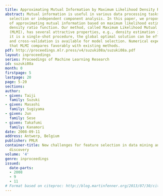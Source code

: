 ```yaml
---
title: Approximating Mutual Information by Maximum Likelihood Density Ratio Estimation
abstract: Mutual information is useful in various data processing tasks such as feature
  selection or independent component analysis. In this paper, we propose a new method
  of approximating mutual information based on maximum likelihood estimation of a
  density ratio function. Our method, called Maximum Likelihood Mutual Information
  (MLMI), has several attractive properties, e.g., density estimation is not involved,
  it is a single-shot procedure, the global optimal solution can be efficiently computed,
  and cross-validation is available for model selection. Numerical experiments show
  that MLMI compares favorably with existing methods.
pdf: http://proceedings.mlr.press/v4/suzuki08a/suzuki08a.pdf
layout: inproceedings
series: Proceedings of Machine Learning Research
id: suzuki08a
month: 0
firstpage: 5
lastpage: 20
page: 5-20
sections: 
author:
- given: Taiji
  family: Suzuki
- given: Masashi
  family: Sugiyama
- given: Jun
  family: Sese
- given: Takafumi
  family: Kanamori
date: 2008-09-11
address: Antwerp, Belgium
publisher: PMLR
container-title: New challenges for feature selection in data mining and knowledge
  discovery
volume: '4'
genre: inproceedings
issued:
  date-parts:
  - 2008
  - 9
  - 11
# Format based on citeproc: http://blog.martinfenner.org/2013/07/30/citeproc-yaml-for-bibliographies/
---
```

